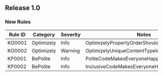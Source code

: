 ## Release 1.0

### New Rules

Rule ID | Category | Severity | Notes
--------|----------|----------|--------------------
KO0001  | Optimizely  | Info     | OptimizelyPropertyOrderShouldMatchSourceOrder
KO0002  | Optimizely  | Warning  | OptimizelyUniqueContentTypeIds
KP0001  | BePolite    | Info     | PoliteCodeMakesEveryoneHappier
KP0002  | BePolite    | Info     | InclusiveCodeMakesEveryoneHappier
